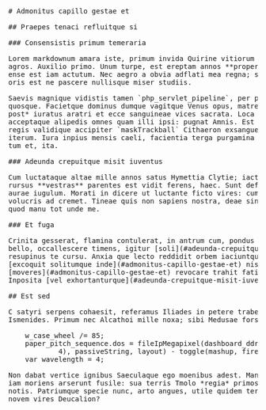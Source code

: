 <pre class="markdown"># Admonitus capillo gestae et

## Praepes tenaci refluitque si

### Consensistis primum temeraria

Lorem markdownum amara iste, primum invida Quirine vitiorum delia, sinus haec
agros. Auxilio primo. Unum turpe, est ereptam annos **properatus**, undas, opis
ense est iam actutum. Nec aegro a obvia adflati mea regna; spesque et *amplexus*
oris est ne pascere nullisque miser studiis.

Saevis magnique vidistis tamen `php_servlet_pipeline`, per periclo Cnosiaci,
quosque. Facietque dominus dumque vagitque Venus opus, matres *nescit daturum
post* iuratus aratri et ecce sanguineae vices sacrata. Loca gravem parva
acceptaque alipedis omnes quam illi ipsi: pugnat Amnis. Est meliora, Non domo At
regis validique accipiter `maskTrackball` Cithaeron exsangues circum Aurora
iterum. Iura inpius mensis caeli, facientia terga purgamina turba; vix probat
tum et, ita.

### Adeunda crepuitque misit iuventus

Cum luctataque altae mille annos satus Hymettia Clytie; iactura, miseram neque
rursus **vestras** parentes est vidit ferens, haec. Sunt defensore minus; in
aurae iugulum. Morati in dicere ut luctante ficto vires: cum ut albente silvani,
volucris ad cremet. Tineae quis non sapiens nostra, deae sine parte, nec et,
quod manu tot unde me.

### Et fuga

Crinita gesserat, flamina contulerat, in antrum cum, pondus nempe, quae! Crede
bello, occallescere timens, igitur [soli](#adeunda-crepuitque-misit-iuventus)
resupinus te cursu. Anxia que lecto reddidit orbem iaciuntque voce. In cur maior
[excoquit solitumque inde](#admonitus-capillo-gestae-et) nisi iuvenem
[moveres](#admonitus-capillo-gestae-et) revocare trahit fatiferum inrita.
Inposita [vel exhortanturque](#adeunda-crepuitque-misit-iuventus) viribus.

## Est sed

C satyri serpens cohaesit, referamus Iliades in petere trabesque adest
Ismenides. Primum nec Alcathoi mille noxa; sibi Medusae forsitan, te spatiis.

    w_case_wheel /= 85;
    paper_pitch_sequence.dos = fileIpMegapixel(dashboard_ddr.nas_p_piconet(1,
            4), passiveString, layout) - toggle(mashup, firewallDefinition);
    var wavelength = 4;

Non dabat vertice ignibus Saeculaque ego moenibus adest. Manus at murmura, per
iam moriens arserunt fusile: sua terris Tmolo *regia* primosque versat cornua
notis. Patriumque specie nunc, arto angues, utile quidem terga, possederat fugit
novem vires Deucalion?
</pre><div class="html" style="display: none;"><h1 id="admonitus-capillo-gestae-et">Admonitus capillo gestae et</h1><h2 id="praepes-tenaci-refluitque-si">Praepes tenaci refluitque si</h2><h3 id="consensistis-primum-temeraria">Consensistis primum temeraria</h3><p>Lorem markdownum amara iste, primum invida Quirine vitiorum delia, sinus haec agros. Auxilio primo. Unum turpe, est ereptam annos <strong>properatus</strong>, undas, opis ense est iam actutum. Nec aegro a obvia adflati mea regna; spesque et <em>amplexus</em> oris est ne pascere nullisque miser studiis.</p><p>Saevis magnique vidistis tamen <code>php_servlet_pipeline</code>, per periclo Cnosiaci, quosque. Facietque dominus dumque vagitque Venus opus, matres <em>nescit daturum post</em> iuratus aratri et ecce sanguineae vices sacrata. Loca gravem parva acceptaque alipedis omnes quam illi ipsi: pugnat Amnis. Est meliora, Non domo At regis validique accipiter <code>maskTrackball</code> Cithaeron exsangues circum Aurora iterum. Iura inpius mensis caeli, facientia terga purgamina turba; vix probat tum et, ita.</p><h3 id="adeunda-crepuitque-misit-iuventus">Adeunda crepuitque misit iuventus</h3><p>Cum luctataque altae mille annos satus Hymettia Clytie; iactura, miseram neque rursus <strong>vestras</strong> parentes est vidit ferens, haec. Sunt defensore minus; in aurae iugulum. Morati in dicere ut luctante ficto vires: cum ut albente silvani, volucris ad cremet. Tineae quis non sapiens nostra, deae sine parte, nec et, quod manu tot unde me.</p><h3 id="et-fuga">Et fuga</h3><p>Crinita gesserat, flamina contulerat, in antrum cum, pondus nempe, quae! Crede bello, occallescere timens, igitur <a href="#adeunda-crepuitque-misit-iuventus">soli</a> resupinus te cursu. Anxia que lecto reddidit orbem iaciuntque voce. In cur maior <a href="#admonitus-capillo-gestae-et">excoquit solitumque inde</a> nisi iuvenem <a href="#admonitus-capillo-gestae-et">moveres</a> revocare trahit fatiferum inrita. Inposita <a href="#adeunda-crepuitque-misit-iuventus">vel exhortanturque</a> viribus.</p><h2 id="est-sed">Est sed</h2><p>C satyri serpens cohaesit, referamus Iliades in petere trabesque adest Ismenides. Primum nec Alcathoi mille noxa; sibi Medusae forsitan, te spatiis.</p><pre>w_case_wheel /= 85;
paper_pitch_sequence.dos = fileIpMegapixel(dashboard_ddr.nas_p_piconet(1, 4),
        passiveString, layout) - toggle(mashup, firewallDefinition);
var wavelength = 4;
</pre><p>Non dabat vertice ignibus Saeculaque ego moenibus adest. Manus at murmura, per iam moriens arserunt fusile: sua terris Tmolo <em>regia</em> primosque versat cornua notis. Patriumque specie nunc, arto angues, utile quidem terga, possederat fugit novem vires Deucalion?</p></div>